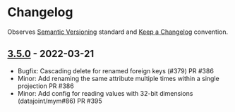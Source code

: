 # Changelog

Observes [Semantic Versioning](https://semver.org/spec/v2.0.0.html) standard and
[Keep a Changelog](https://keepachangelog.com/en/1.0.0/) convention.

## [3.5.0] - 2022-03-21

+ Bugfix: Cascading delete for renamed foreign keys (#379) PR #386
+ Minor: Add renaming the same attribute multiple times within a single projection PR #386
+ Minor: Add config for reading values with 32-bit dimensions (datajoint/mym#86) PR #395

[3.5.0]: https://github.com/datajoint/element-deeplabcut/releases/tag/3.5.0
